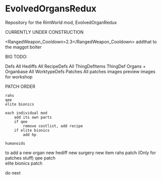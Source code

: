 # EvolvedOrgansRedux
Repository for the RimWorld mod, EvolvedOrganRedux

CURRENTLY UNDER CONSTRUCTION


<RangedWeapon_Cooldown>2.3</RangedWeapon_Cooldown>
addthat to the maggot bolter

BIG TODO:

Defs
    All Hediffs
    All RecipeDefs
    All ThingDefItems
    ThingDef Organs + Organbase
    All WorktypeDefs
Patches
    All patches
images
    preview images for workshop


PATCH ORDER

    rahs
    qee
    elite bionics

    each individual mod
        add its own parts
        if qee
            remove costlist, add recipe
        if elite bionics
            add hp        

    humanoids


to add a new organ
    new hediff
    new surgery
    new item
    rahs patch (Only for patches stuff)
    qee patch                 
    elite bionics patch


do next

